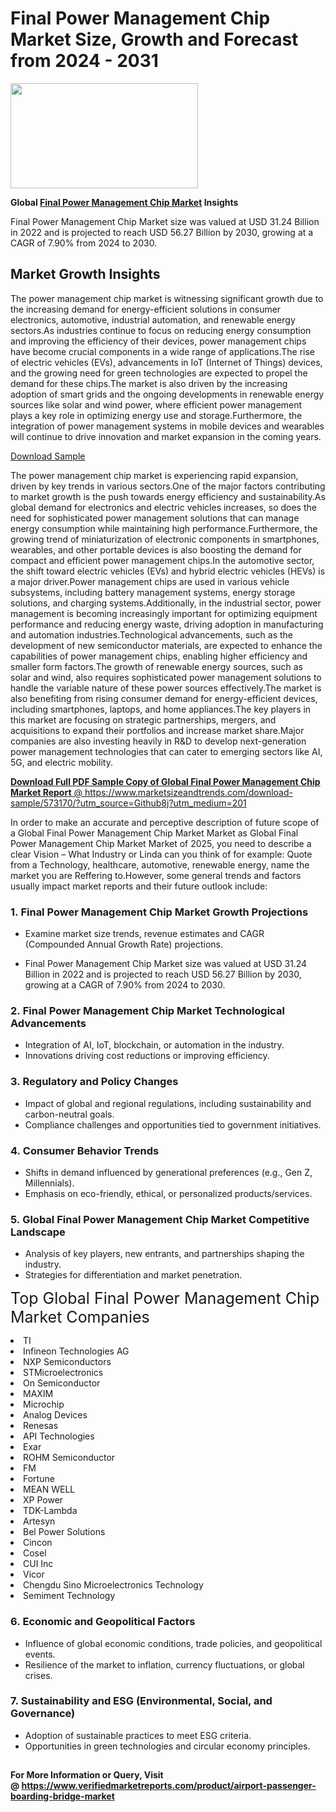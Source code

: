 <H1>Final Power Management Chip Market Size, Growth and Forecast from 2024 - 2031</H1><img class="aligncenter size-medium wp-image-584254" src="https://thirdeyenews.in/wp-content/uploads/2024/09/Global-Market-Research-300x168.jpeg" alt="" width="300" height="168" /><p><strong>Global&nbsp;<a href="https://www.marketsizeandtrends.com/download-sample/573170/?utm_source=Github8j?utm_medium=201">Final Power Management Chip Market</a> Insights</strong></p><p>Final Power Management Chip Market size was valued at USD 31.24 Billion in 2022 and is projected to reach USD 56.27 Billion by 2030, growing at a CAGR of 7.90% from 2024 to 2030.</p><p><h2>Market Growth Insights</h2> <p>The power management chip market is witnessing significant growth due to the increasing demand for energy-efficient solutions in consumer electronics, automotive, industrial automation, and renewable energy sectors.As industries continue to focus on reducing energy consumption and improving the efficiency of their devices, power management chips have become crucial components in a wide range of applications.The rise of electric vehicles (EVs), advancements in IoT (Internet of Things) devices, and the growing need for green technologies are expected to propel the demand for these chips.The market is also driven by the increasing adoption of smart grids and the ongoing developments in renewable energy sources like solar and wind power, where efficient power management plays a key role in optimizing energy use and storage.Furthermore, the integration of power management systems in mobile devices and wearables will continue to drive innovation and market expansion in the coming years.</p> <p><a href="#">Download Sample</a></p> <p>The power management chip market is experiencing rapid expansion, driven by key trends in various sectors.One of the major factors contributing to market growth is the push towards energy efficiency and sustainability.As global demand for electronics and electric vehicles increases, so does the need for sophisticated power management solutions that can manage energy consumption while maintaining high performance.Furthermore, the growing trend of miniaturization of electronic components in smartphones, wearables, and other portable devices is also boosting the demand for compact and efficient power management chips.In the automotive sector, the shift toward electric vehicles (EVs) and hybrid electric vehicles (HEVs) is a major driver.Power management chips are used in various vehicle subsystems, including battery management systems, energy storage solutions, and charging systems.Additionally, in the industrial sector, power management is becoming increasingly important for optimizing equipment performance and reducing energy waste, driving adoption in manufacturing and automation industries.Technological advancements, such as the development of new semiconductor materials, are expected to enhance the capabilities of power management chips, enabling higher efficiency and smaller form factors.The growth of renewable energy sources, such as solar and wind, also requires sophisticated power management solutions to handle the variable nature of these power sources effectively.The market is also benefiting from rising consumer demand for energy-efficient devices, including smartphones, laptops, and home appliances.The key players in this market are focusing on strategic partnerships, mergers, and acquisitions to expand their portfolios and increase market share.Major companies are also investing heavily in R&D to develop next-generation power management technologies that can cater to emerging sectors like AI, 5G, and electric mobility.</p> <p><a href="#"></p><p><span class=""><strong>Download Full PDF Sample Copy of Global Final Power Management Chip Market Report</strong> @ <a href="https://www.marketsizeandtrends.com/download-sample/573170/?utm_source=Github8j?utm_medium=201" target="_blank">https://www.marketsizeandtrends.com/download-sample/573170/?utm_source=Github8j?utm_medium=201</a></span></p><p>In order to make an accurate and perceptive description of future scope of a Global&nbsp;Final Power Management Chip Market Market as Global&nbsp;Final Power Management Chip Market Market of 2025, you need to describe a clear Vision &ndash; What Industry or Linda can you think of for example: Quote from a Technology, healthcare, automotive, renewable energy, name the market you are Reffering to.However, some general trends and factors usually impact market reports and their future outlook include:</p><h3>1.&nbsp;<strong>Final Power Management Chip Market Growth Projections</strong></h3><ul><li>Examine market size trends, revenue estimates and CAGR (Compounded Annual Growth Rate) projections.</li><li><p>Final Power Management Chip Market size was valued at USD 31.24 Billion in 2022 and is projected to reach USD 56.27 Billion by 2030, growing at a CAGR of 7.90% from 2024 to 2030.</p></li></ul><h3>2.&nbsp;<strong>Final Power Management Chip Market Technological Advancements</strong></h3><ul><li>Integration of AI, IoT, blockchain, or automation in the industry.</li><li>Innovations driving cost reductions or improving efficiency.</li></ul><h3>3.&nbsp;<strong>Regulatory and Policy Changes</strong></h3><ul><li>Impact of global and regional regulations, including sustainability and carbon-neutral goals.</li><li>Compliance challenges and opportunities tied to government initiatives.</li></ul><h3>4.&nbsp;<strong>Consumer Behavior Trends</strong></h3><ul><li>Shifts in demand influenced by generational preferences (e.g., Gen Z, Millennials).</li><li>Emphasis on eco-friendly, ethical, or personalized products/services.</li></ul><h3>5.&nbsp;<strong>Global Final Power Management Chip Market Competitive Landscape</strong></h3><ul><li>Analysis of key players, new entrants, and partnerships shaping the industry.</li><li>Strategies for differentiation and market penetration.</li></ul><p data-pm-slice="1 1 []"><span style="color: inherit; font-family: inherit; font-size: 25px;">Top Global Final Power Management Chip Market Companies</span></p><div class="" data-test-id=""><p><li>TI</li><li> Infineon Technologies AG</li><li> NXP Semiconductors</li><li> STMicroelectronics</li><li> On Semiconductor</li><li> MAXIM</li><li> Microchip</li><li> Analog Devices</li><li> Renesas</li><li> API Technologies</li><li> Exar</li><li> ROHM Semiconductor</li><li> FM</li><li> Fortune</li><li> MEAN WELL</li><li> XP Power</li><li> TDK-Lambda</li><li> Artesyn</li><li> Bel Power Solutions</li><li> Cincon</li><li> Cosel</li><li> CUI Inc</li><li> Vicor</li><li> Chengdu Sino Microelectronics Technology</li><li> Semiment Technology</li></p></div><h3>6.&nbsp;<strong>Economic and Geopolitical Factors</strong></h3><ul><li>Influence of global economic conditions, trade policies, and geopolitical events.</li><li>Resilience of the market to inflation, currency fluctuations, or global crises.</li></ul><h3>7.&nbsp;<strong>Sustainability and ESG (Environmental, Social, and Governance)</strong></h3><ul><li>Adoption of sustainable practices to meet ESG criteria.</li><li>Opportunities in green technologies and circular economy principles.</li></ul><h2><strong style="font-size: 14px;">For More Information or Query, Visit @&nbsp;</strong><a style="background-color: #ffffff; font-size: 14px;" href="https://www.marketsizeandtrends.com/report/final-power-management-chip-market/" target="_blank">https://www.verifiedmarketreports.com/product/airport-passenger-boarding-bridge-market</a></h2>